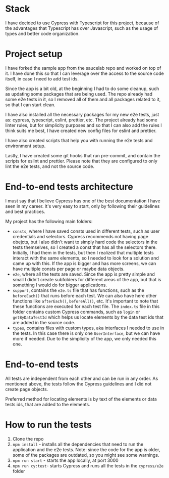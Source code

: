 # Stack

I have decided to use Cypress with Typescript for this project, because of the advantages that Typescript has over Javascript, such as the usage of types and better code organization.

# Project setup

I have forked the sample app from the saucelab repo and worked on top of it. I have done this so that I can leverage over the access to the source code itself, in case I need to add test ids.

Since the app is a bit old, at the beginning I had to do some cleanup, such as updating some packages that are being used. The repo already had some e2e tests in it, so I removed all of them and all packages related to it, so that I can start clean.

I have also installed all the necessary packages for my new e2e tests, just as: cypress, typescript, eslint, prettier, etc. The project already had some linter rules, but for simplicity purposes and so that I can also add the rules I think suits me best, I have created new config files for eslint and prettier.

I have also created scripts that help you with running the e2e tests and environment setup.

Lastly, I have created some git hooks that run pre-commit, and contain the scripts for eslint and prettier. Please note that they are configured to only lint the e2e tests, and not the source code.

# End-to-end tests architecture

I must say that I believe Cypress has one of the best documentation I have seen in my career. It's very easy to start, only by following their guidelines and best practices.

My project has the following main folders:

- `consts`, where I have saved consts used in different tests, such as user credentials and selectors. Cypress recommends not having page obejcts, but I also didn't want to simply hard code the selectors in the tests themselves, so I created a const that has all the selectors there. Initially, I had them in the tests, but then I realized that multiple tests interact with the same elements, so I needed to look for a solution and came up with this. If the app is bigger and has more screens, we can have multiple consts per page or maybe data objects.
- `e2e`, where all the tests are saved. Since the app is pretty simple and small I didn't create subfolders for different areas of the app, but that is something I would do for bigger applications.
- `support`, contains the `e2e.ts` file that has functions, such as the `beforeEach()` that runs before each test. We can also have here other functions like `afterEach()`, `beforeAll()`, etc. It's important to note that these functions are executed for each test file. The `index.ts` file in this folder contains custom Cypress commands, such as `login` or `getByDataTestId` which helps us locate elements by the data test ids that are added in the source code.
- `types`, contains files with custom types, aka interfaces I needed to use in the tests. In this case there is only one `UserInterface`, but we can have more if needed. Due to the simplicity of the app, we only needed this one.

# End-to-end tests

All tests are independent from each other and can be run in any order. As mentioned above, the tests follow the Cypress guidelines and I did not create page objects.

Preferred method for locating elements is by text of the elements or data tests ids, that are added to the elements.

# How to run the tests

1. Clone the repo
2. `npm install` - installs all the dependencies that need to run the application and the e2e tests. Note: since the code for the app is older, some of the packages are outdated, so you might see some warnings.
3. `npm run start` - starts the app locally, at port 3000
4. `npm run cy:test`- starts Cypress and runs all the tests in the `cypress/e2e` folder
